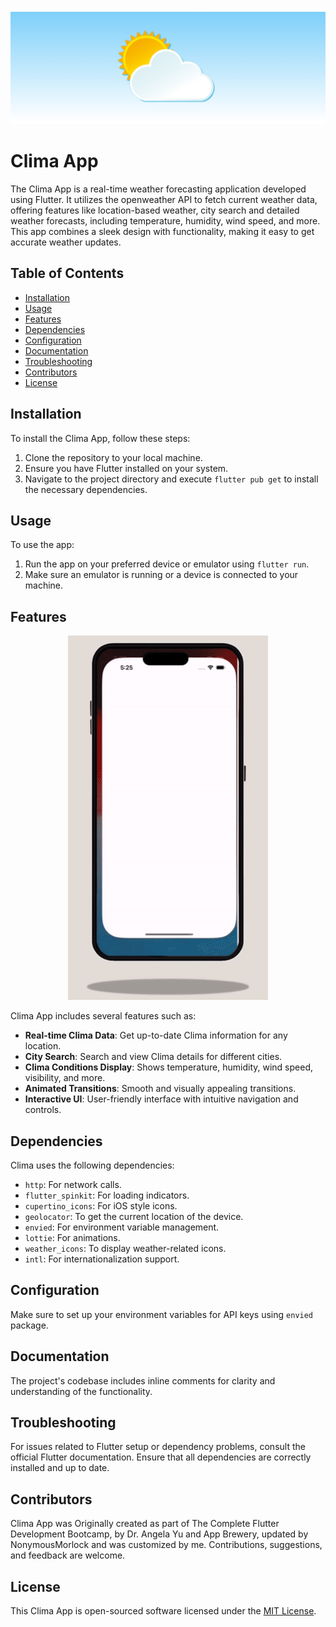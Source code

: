 ![Clima App Banner](images/clima_banner.png)

# Clima App

The Clima App is a real-time weather forecasting application developed using Flutter. It utilizes the openweather API to fetch current weather data, offering features like location-based weather, city search and detailed weather forecasts, including temperature, humidity, wind speed, and more. This app combines a sleek design with functionality, making it easy to get accurate weather updates.

## Table of Contents

- [Installation](#installation)
- [Usage](#usage)
- [Features](#features)
- [Dependencies](#dependencies)
- [Configuration](#configuration)
- [Documentation](#documentation)
- [Troubleshooting](#troubleshooting)
- [Contributors](#contributors)
- [License](#license)

## Installation

To install the Clima App, follow these steps:

1. Clone the repository to your local machine.
2. Ensure you have Flutter installed on your system.
3. Navigate to the project directory and execute `flutter pub get` to install the necessary dependencies.

## Usage

To use the app:

1. Run the app on your preferred device or emulator using `flutter run`.
2. Make sure an emulator is running or a device is connected to your machine.

## Features

<p align="center">
  <img src="images/clima_frame.gif" alt="Clima App Gif">
</p>

Clima App includes several features such as:

- **Real-time Clima Data**: Get up-to-date Clima information for any location.
- **City Search**: Search and view Clima details for different cities.
- **Clima Conditions Display**: Shows temperature, humidity, wind speed, visibility, and more.
- **Animated Transitions**: Smooth and visually appealing transitions.
- **Interactive UI**: User-friendly interface with intuitive navigation and controls.

## Dependencies

Clima uses the following dependencies:

- `http`: For network calls.
- `flutter_spinkit`: For loading indicators.
- `cupertino_icons`: For iOS style icons.
- `geolocator`: To get the current location of the device.
- `envied`: For environment variable management.
- `lottie`: For animations.
- `weather_icons`: To display weather-related icons.
- `intl`: For internationalization support.

## Configuration

Make sure to set up your environment variables for API keys using `envied` package.

## Documentation

The project's codebase includes inline comments for clarity and understanding of the functionality.

## Troubleshooting

For issues related to Flutter setup or dependency problems, consult the official Flutter documentation. Ensure that all dependencies are correctly installed and up to date.

## Contributors

Clima App was Originally created as part of The Complete Flutter Development Bootcamp, by Dr. Angela Yu and App Brewery, updated by NonymousMorlock and was customized by me. Contributions, suggestions, and feedback are welcome.

## License

This Clima App is open-sourced software licensed under the [MIT License](https://opensource.org/licenses/MIT).
